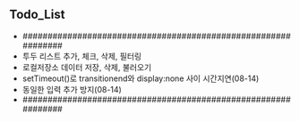 ## Todo_List

- ##############################################################
- 투두 리스트 추가, 체크, 삭제, 필터링
- 로컬저장소 데이터 저장, 삭제, 불러오기
- setTimeout()로 transitionend와 display:none 사이 시간지연(08-14)
- 동일한 입력 추가 방지(08-14)
- ##############################################################